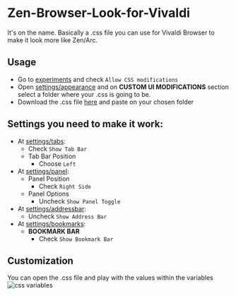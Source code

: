 # Zen-Browser-Look-for-Vivaldi
It's on the name. Basically a .css file you can use for Vivaldi Browser to make it look more like Zen/Arc.

## Usage
- Go to [experiments](vivaldi://experiments/) and check `Allow CSS modifications`
- Open [settings/appearance](vivaldi://settings/appearance/) and on **CUSTOM UI MODIFICATIONS** section select a folder where your .css is going to be.
- Download the .css file [here](https://github.com/zNyash/Zen-Browser-Look-for-Vivaldi/releases/download/0.1.0/vivaldi.css) and paste on your chosen folder
## Settings you need to make it work:
- At [settings/tabs](vivaldi:settings/tabs/):
	- Check `Show Tab Bar`
	- Tab Bar Position 
		- Choose `Left`
- At [settings/panel](vivaldi:settings/panel/):
	- Panel Position
		- Check `Right Side`
	- Panel Options
		- Uncheck `Show Panel Toggle`
- At [settings/addressbar](vivaldi:settings/addressbar/):
	- Uncheck `Show Address Bar`
- At [settings/bookmarks](vivaldi:settings/bookmarks/):
	- **BOOKMARK BAR**
		- Check `Show Bookmark Bar`

## Customization
You can open the .css file and play with the values within the variables
![css variables](https://nyashss.s-ul.eu/R6GHQIgV)
